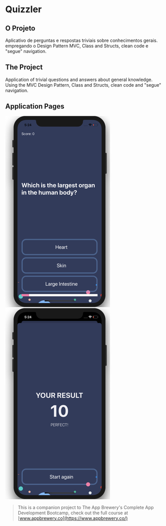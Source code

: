 # Quizzler

## O Projeto

Aplicativo de perguntas e respostas triviais sobre conhecimentos gerais. empregando o Design Pattern MVC, Class and Structs, clean code e "segue" navigation.

## The Project

Application of trivial questions and answers about general knowledge. Using the MVC Design Pattern, Class and Structs, clean code and "segue" navigation.

## Application Pages

![image alt >](./ReadAssets/Home.jpg)
![image alt <](./ReadAssets/Result.jpg)

> This is a companion project to The App Brewery's Complete App Development Bootcamp, check out the full course at [www.appbrewery.co](https://www.appbrewery.co/)
